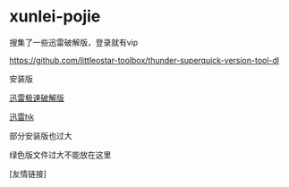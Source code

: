 # xunlei-pojie
搜集了一些迅雷破解版，登录就有vip




https://github.com/littleostar-toolbox/thunder-superquick-version-tool-dl


安装版

[迅雷极速破解版](https://github.com/icer233/xunlei-pojie/files/8792602/default.zip)

[迅雷hk](https://github.com/icer233/xunlei-pojie/files/8792603/hk.zip)

部分安装版也过大

绿色版文件过大不能放在这里

[友情链接]
